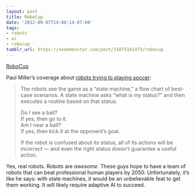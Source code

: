 ```yaml
---
layout: post
title: RoboCup
date: '2012-09-07T14:08:14-07:00'
tags:
- robots
- ai
- robocup
tumblr_url: https://seanmonstar.com/post/31075161473/robocup
---
```

[RoboCup](http://thisistheverge.tumblr.com/post/31057180758/real-steel-the-broken-necks-and-baby-steps-of)  

Paul Miller’s coverage about [robots trying to playing soccer](http://www.theverge.com/2012/9/7/3287515/robocup-2012-robots-soccer-broken-necks-baby-steps):

> The robots see the game as a “state machine,” a flow chart of best-case scenarios. A state machine asks “what is my status?” and then executes a routine based on that status.
> 
> Do I see a ball?  
> If yes, then go to it.  
> Am I near a ball?  
> If yes, then kick it at the opponent’s goal.
> 
> If the robot is confused about its status, all of its actions will be incorrect — and even the right status doesn’t guarantee a useful action.

Yes, real robots. Robots are _awesome_. These guys hope to have a team of robots that can beat professional human players by 2050. Unfortunately, it’s like he says: with state machines, it would be an unbelievable feat to get them working. It will likely require adaptive AI to succeed.

